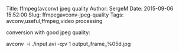 Title: ffmpeg(avconv) jpeg quality
Author: SergeM
Date: 2015-09-06 15:52:00
Slug: ffmpegavconv-jpeg-quality
Tags: avconv,useful,ffmpeg,video processing

<div dir="ltr" style="text-align: left;" trbidi="on">conversion with good jpeg quality:

avconv&nbsp; -i ./input.avi -q:v 1 output_frame_%05d.jpg</div>